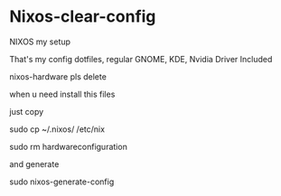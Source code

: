 # Nixos-clear-config
NIXOS my setup

That's my config dotfiles, regular GNOME, KDE, Nvidia Driver Included

nixos-hardware pls delete

when u need install this files

just copy

sudo cp ~/.nixos/ /etc/nix

sudo rm hardwareconfiguration

and generate 

sudo nixos-generate-config

